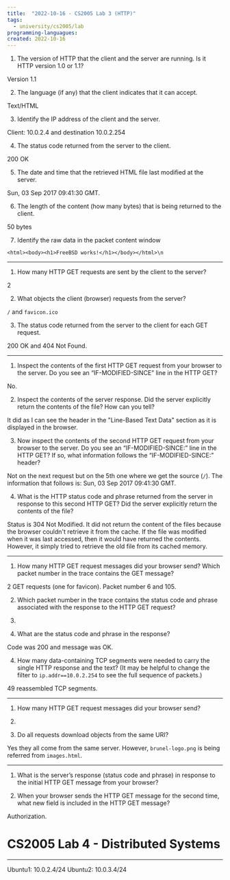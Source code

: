 ```yaml
---
title:  "2022-10-16 - CS2005 Lab 3 (HTTP)"
tags:
  - university/cs2005/lab
programming-languagues:
created: 2022-10-16
---
```

1. The version of HTTP that the client and the server are running. Is it HTTP version 1.0 or 1.1?  

Version 1.1

2. The language (if any) that the client indicates that it can accept.  

Text/HTML

3. Identify the IP address of the client and the server.  

Client: 10.0.2.4 and destination 10.0.2.254

4. The status code returned from the server to the client.  

200 OK

5. The date and time that the retrieved HTML file last modified at the server.  

Sun, 03 Sep 2017 09:41:30 GMT.

6. The length of the content (how many bytes) that is being returned to the client.  

50 bytes

7. Identify the raw data in the packet content window

`<html><body><h1>FreeBSD works!</h1></body></html>\n`

---
1. How many HTTP GET requests are sent by the client to the server?  

2

2. What objects the client (browser) requests from the server?  

`/` and `favicon.ico`

3. The status code returned from the server to the client for each GET request.

200 OK and 404 Not Found.

---
1. Inspect the contents of the first HTTP GET request from your browser to the server. Do you see an “IF-MODIFIED-SINCE” line in the HTTP GET?  

No.

2. Inspect the contents of the server response. Did the server explicitly return the contents of the file? How can you tell?  

It did as I can see the header in the "Line-Based Text Data" section as it is displayed in the browser.

3. Now inspect the contents of the second HTTP GET request from your browser to the server. Do you see an “IF-MODIFIED-SINCE:” line in the HTTP GET? If so, what information follows the “IF-MODIFIED-SINCE:” header?  

Not on the next request but on the 5th one where we get the source (`/`). The information that follows is: Sun, 03 Sep 2017 09:41:30 GMT.

4. What is the HTTP status code and phrase returned from the server in response to this second HTTP GET? Did the server explicitly return the contents of the file?

Status is 304 Not Modified. It did not return the content of the files because the browser couldn't retrieve it from the cache. If the file was modified when it was last accessed, then it would have returned the contents. However, it simply tried to retrieve the old file from its cached memory.

---

1. How many HTTP GET request messages did your browser send? Which packet number in the trace contains the GET message?  

2 GET requests (one for favicon). Packet number 6 and 105.

2. Which packet number in the trace contains the status code and phrase associated with the response to the HTTP GET request?  

103.

3. What are the status code and phrase in the response?  

Code was 200 and message was OK.

4. How many data-containing TCP segments were needed to carry the single HTTP response and the text? (It may be helpful to change the filter to `ip.addr==10.0.2.254` to see the full sequence of packets.)

49 reassembled TCP segments.

---
1. How many HTTP GET request messages did your browser send?  

3.

2. Do all requests download objects from the same URI?

Yes they all come from the same server. However, `brunel-logo.png` is being referred from `images.html`.

---
1. What is the server’s response (status code and phrase) in response to the initial HTTP GET message from your browser?  



2. When your browser sends the HTTP GET message for the second time, what new field is included in the HTTP GET message?

Authorization.

# CS2005 Lab 4 - Distributed Systems
---
Ubuntu1: 10.0.2.4/24
Ubuntu2: 10.0.3.4/24